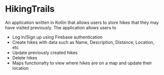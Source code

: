 # HikingTrails

An application written in Kotlin that allows users to store hikes that they may have visited previously. The application allows users
to 
- Log in/Sign up using Firebase authentication
- Create hikes with data such as Name, Description, Distance, Location, etc
- Update previously created hikes
- Delete hikes
- Maps functionalty to view where hikes are on a map and update their location
